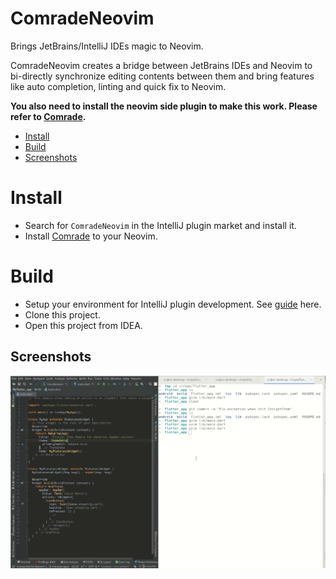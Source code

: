# ComradeNeovim

Brings JetBrains/IntelliJ IDEs magic to Neovim.

ComradeNeovim creates a bridge between JetBrains IDEs and Neovim to bi-directly
synchronize editing contents between them and bring features like auto
completion, linting and quick fix to Neovim.

**You also need to install the neovim side plugin to make this work. Please refer to [Comrade](https://github.com/beeender/Comrade).**

- [Install](#install)
- [Build](#Build)
- [Screenshots](#Screenshots)

# Install

- Search for `ComradeNeovim` in the IntelliJ plugin market and install it.
- Install [Comrade](https://github.com/beeender/Comrade) to your Neovim.

# Build

- Setup your environment for IntelliJ plugin development. See [guide](https://www.jetbrains.org/intellij/sdk/docs/basics/getting_started/setting_up_environment.html) here.
- Clone this project.
- Open this project from IDEA.

## Screenshots

 ![Flutter in Android Studio](https://github.com/beeender/ComradeNeovim/blob/master/screenshot/android_studio_flutter.gif)
